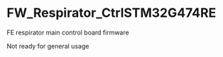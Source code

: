 # FW_Respirator_CtrlSTM32G474RE

FE respirator main control board firmware

Not ready for general usage